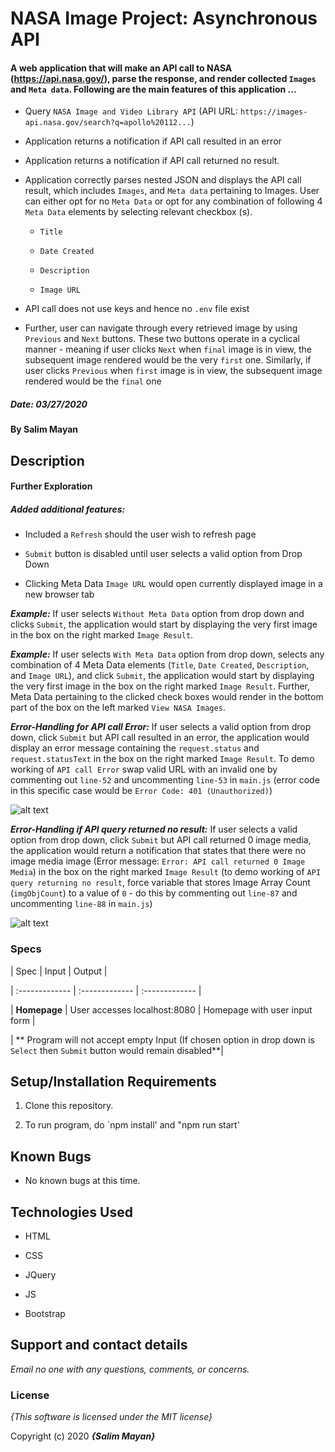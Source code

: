 # NASA Image Project: Asynchronous API

#### A web application that will make an API call to NASA (https://api.nasa.gov/), parse the response, and render collected `Images` and `Meta data`. Following are the main features of this application ...

-  Query `NASA Image and Video Library API` (API URL: `https://images-api.nasa.gov/search?q=apollo%20112...`)

-  Application returns a notification if API call resulted in an error

-  Application returns a notification if API call returned no result.

-  Application correctly parses nested JSON and displays the API call result, which includes `Images`, and `Meta data` pertaining to Images. User can either opt for no `Meta Data` or opt for any combination of following 4 `Meta Data` elements by selecting relevant checkbox (s). 
	-  `Title`

	-  `Date Created`

	-  `Description`

	-  `Image URL`

- API call does not use keys and hence no `.env` file exist

	
-  Further, user can navigate through every retrieved image by using `Previous` and `Next` buttons. These two buttons operate in a cyclical manner - meaning if user clicks `Next` when `final` image is in view, the subsequent image rendered would be the very `first` one. Similarly, if  user clicks `Previous` when `first` image is in view, the subsequent image rendered would be the `final` one

##### Date: **03/27/2020**

#### By **Salim Mayan**

## Description

#### Further Exploration

##### Added additional features:

-  Included a `Refresh` should the user wish to refresh page

-  `Submit` button is disabled until user selects a valid option from Drop Down

- Clicking Meta Data `Image URL` would open currently displayed image in a new browser tab

_**Example:**_ If user selects `Without Meta Data` option from drop down and clicks `Submit`, the application would start by displaying the very first image in the box on the right marked `Image Result`. 

_**Example:**_ If user selects `With Meta Data` option from drop down, selects any combination of 4 Meta Data elements (`Title`, `Date Created`, `Description`, and `Image URL`), and click `Submit`, the application would start by displaying the very first image in the box on the right marked `Image Result`. Further, Meta Data pertaining to the clicked check boxes would render in the bottom part of the box on the left marked `View NASA Images`. 

_**Error-Handling for API call Error:**_ If user selects a valid option from drop down, click `Submit` but API call resulted in an error, the application would display an error message containing the `request.status` and `request.statusText` in the box on the right marked `Image Result`. To demo working of `API call Error` swap valid URL with an invalid one by commenting out `line-52` and uncommenting `line-53` in `main.js` (error code in this specific case would be `Error Code: 401 (Unauthorized)`)

![alt text](http://url/to/img.png)

_**Error-Handling if API query returned no result:**_ If user selects a valid option from drop down, click `Submit` but API call returned 0 image media, the application would return a notification that states that there were no image media image (Error message: `Error: API call returned 0 Image Media`) in the box on the right marked `Image Result` (to demo working of `API query returning no result`, force variable that stores Image Array Count (`imgObjCount`) to a value of `0` - do this by commenting out `line-87` and uncommenting `line-88` in `main.js`)

![alt text](http://url/to/img.png)




### Specs

| Spec | Input | Output |

| :------------- | :------------- | :------------- |

| **Homepage** | User accesses localhost:8080 | Homepage with user input form |

| ** Program will not accept empty Input (If chosen option in drop down is `Select` then `Submit` button would remain disabled**|

## Setup/Installation Requirements

1. Clone this repository.

2. To run program, do `npm install' and "npm run start'

## Known Bugs

* No known bugs at this time.

## Technologies Used

* HTML

* CSS

* JQuery

* JS

* Bootstrap

## Support and contact details

_Email no one with any questions, comments, or concerns._

### License

*{This software is licensed under the MIT license}*

Copyright (c) 2020 **_{Salim Mayan}_**
